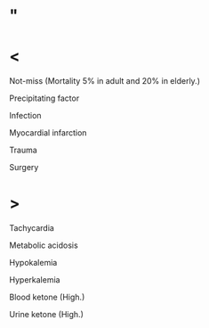 # "

# <

Not-miss
(Mortality 5% in adult and 20% in elderly.)

Precipitating factor

Infection

Myocardial infarction

Trauma

Surgery

# >

Tachycardia

Metabolic acidosis

Hypokalemia

Hyperkalemia

Blood ketone
(High.)

Urine ketone
(High.)
